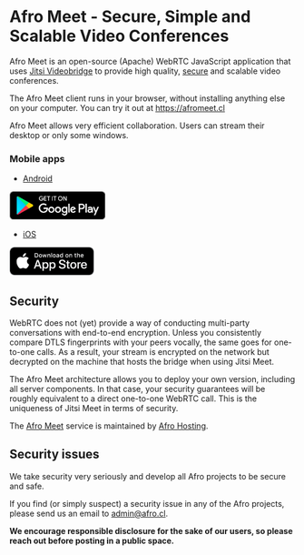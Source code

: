 # Afro Meet - Secure, Simple and Scalable Video Conferences

Afro Meet is an open-source (Apache) WebRTC JavaScript application that uses [Jitsi Videobridge](https://jitsi.org/videobridge) to provide high quality, [secure](#security) and scalable video conferences.

The Afro Meet client runs in your browser, without installing anything else on your computer. You can try it out at https://afromeet.cl

Afro Meet allows very efficient collaboration. Users can stream their desktop or only some windows.

### Mobile apps

* [Android](https://play.google.com/store/apps/details?id=cl.afro.meet)

[<img src="resources/img/google-play-badge.png" height="50">](https://play.google.com/store/apps/details?id=cl.afro.meet)

* [iOS](https://itunes.apple.com/cl/app/afromeetios/id1509073357)

[<img src="resources/img/appstore-badge.png" height="50">](https://itunes.apple.com/cl/app/afromeetios/id1509073357)

## Security

WebRTC does not (yet) provide a way of conducting multi-party conversations with end-to-end encryption. 
Unless you consistently compare DTLS fingerprints with your peers vocally, the same goes for one-to-one calls.
As a result, your stream is encrypted on the network but decrypted on the machine that hosts the bridge when using Jitsi Meet.

The Afro Meet architecture allows you to deploy your own version, including
all server components. In that case, your security guarantees will be roughly
equivalent to a direct one-to-one WebRTC call. This is the uniqueness of
Jitsi Meet in terms of security.

The [Afro Meet](https://afromeet.cl) service is maintained by [Afro Hosting](https://www.afro.hosting).

## Security issues

We take security very seriously and develop all Afro projects to be secure and safe.

If you find (or simply suspect) a security issue in any of the Afro projects, please send us an email to admin@afro.cl.

**We encourage responsible disclosure for the sake of our users, so please reach out before posting in a public space.**
